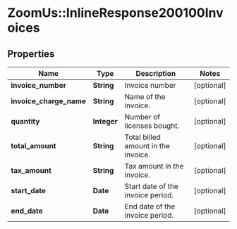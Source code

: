 # ZoomUs::InlineResponse200100Invoices

## Properties
Name | Type | Description | Notes
------------ | ------------- | ------------- | -------------
**invoice_number** | **String** | Invoice number  | [optional] 
**invoice_charge_name** | **String** | Name of the invoice. | [optional] 
**quantity** | **Integer** | Number of licenses bought. | [optional] 
**total_amount** | **String** | Total billed amount in the invoice. | [optional] 
**tax_amount** | **String** | Tax amount in the invoice. | [optional] 
**start_date** | **Date** | Start date of the invoice period. | [optional] 
**end_date** | **Date** | End date of the invoice period. | [optional] 


